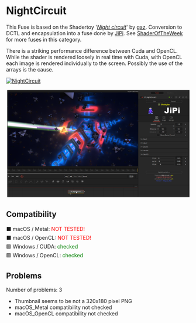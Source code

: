 # NightCircuit

This Fuse is based on the Shadertoy '_[Night circuit](https://www.shadertoy.com/view/tdyBR1)_' by [gaz](https://www.shadertoy.com/user/gaz). Conversion to DCTL and encapsulation into a fuse done by [JiPi](../../Site/Profiles/JiPi.md). See [ShaderOfTheWeek](README.md) for more fuses in this category.

<!-- +++ DO NOT REMOVE THIS COMMENT +++ DO NOT ADD OR EDIT ANY TEXT BEFORE THIS LINE +++ IT WOULD BE A REALLY BAD IDEA +++ -->

There is a striking performance difference between Cuda and OpenCL. While the shader is rendered loosely in real time with Cuda, with OpenCL each image is rendered individually to the screen. Possibly the use of the arrays is the cause.


[![NightCircuit](https://user-images.githubusercontent.com/78935215/170346986-2211ffd6-2c0b-40ba-898d-bfb2d33d98fa.gif)](NightCircuit.fuse)

[![Thumbnail](NightCircuit_screenshot.png)](https://www.shadertoy.com/view/tdyBR1 "View on Shadertoy.com")

<!-- +++ DO NOT REMOVE THIS COMMENT +++ DO NOT EDIT ANY TEXT THAT COMES AFTER THIS LINE +++ TRUST ME: JUST DON'T DO IT +++ -->

## Compatibility

⬛ macOS / Metal: <span style="color:red; ">NOT TESTED!</span><br />
⬛ macOS / OpenCL: <span style="color:red; ">NOT TESTED!</span><br />
🟩 Windows / CUDA: <span style="color:green; ">checked</span><br />
🟩 Windows / OpenCL: <span style="color:green; ">checked</span><br />


## Problems

Number of problems: 3

- Thumbnail seems to be not a 320x180 pixel PNG
- macOS_Metal compatibility not checked
- macOS_OpenCL compatibility not checked



